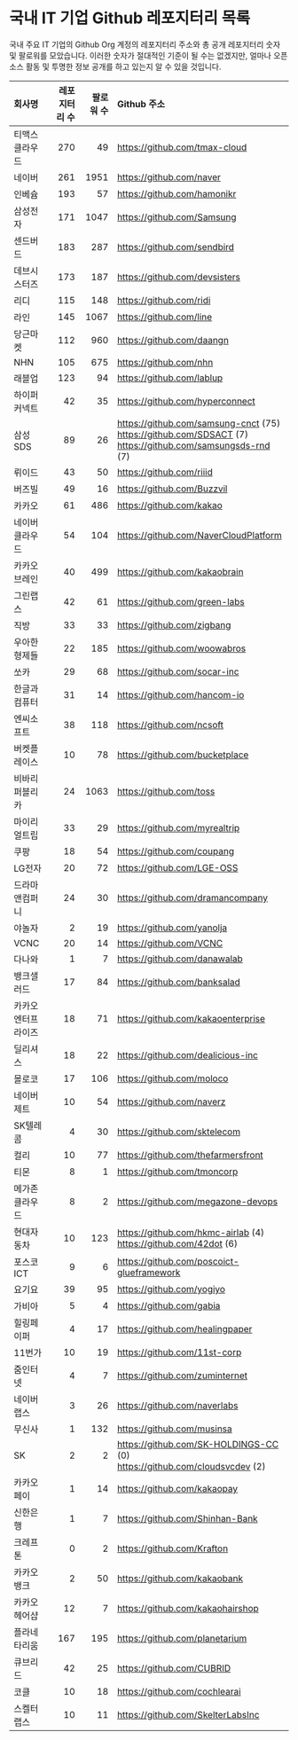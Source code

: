 # 국내 IT 기업 Github 레포지터리 목록
국내 주요 IT 기업의 Github Org 계정의 레포지터리 주소와 총 공개 레포지터리 숫자 및 팔로워를 모았습니다. 이러한 숫자가 절대적인 기준이 될 수는 없겠지만, 얼마나 오픈 소스 활동 및 투명한 정보 공개를 하고 있는지 알 수 있을 것입니다.

<!-- MARKDOWN_TABLE(GITHUB): START -->

| **회사명** | **레포지터리 수** | **팔로워 수** | **Github 주소** |
|:---|---:|---:|:---|
| 티맥스클라우드 | 270 | 49 | https://github.com/tmax-cloud |
| 네이버 | 261 | 1951 | https://github.com/naver |
| 인베슘 | 193 | 57 | https://github.com/hamonikr |
| 삼성전자 | 171 | 1047 | https://github.com/Samsung |
| 센드버드 | 183 | 287 | https://github.com/sendbird |
| 데브시스터즈 | 173 | 187 | https://github.com/devsisters |
| 리디 | 115 | 148 | https://github.com/ridi |
| 라인 | 145 | 1067 | https://github.com/line |
| 당근마켓 | 112 | 960 | https://github.com/daangn |
| NHN | 105 | 675 | https://github.com/nhn |
| 래블업 | 123 | 94 | https://github.com/lablup |
| 하이퍼커넥트 | 42 | 35 | https://github.com/hyperconnect |
| 삼성SDS | 89 | 26 | https://github.com/samsung-cnct (75)<br />https://github.com/SDSACT (7)<br />https://github.com/samsungsds-rnd (7) |
| 뤼이드 | 43 | 50 | https://github.com/riiid |
| 버즈빌 | 49 | 16 | https://github.com/Buzzvil |
| 카카오 | 61 | 486 | https://github.com/kakao |
| 네이버클라우드 | 54 | 104 | https://github.com/NaverCloudPlatform |
| 카카오브레인 | 40 | 499 | https://github.com/kakaobrain |
| 그린랩스 | 42 | 61 | https://github.com/green-labs |
| 직방 | 33 | 33 | https://github.com/zigbang |
| 우아한형제들 | 22 | 185 | https://github.com/woowabros |
| 쏘카 | 29 | 68 | https://github.com/socar-inc |
| 한글과컴퓨터 | 31 | 14 | https://github.com/hancom-io |
| 엔씨소프트 | 38 | 118 | https://github.com/ncsoft |
| 버켓플레이스 | 10 | 78 | https://github.com/bucketplace |
| 비바리퍼블리카 | 24 | 1063 | https://github.com/toss |
| 마이리얼트립 | 33 | 29 | https://github.com/myrealtrip |
| 쿠팡 | 18 | 54 | https://github.com/coupang |
| LG전자 | 20 | 72 | https://github.com/LGE-OSS |
| 드라마앤컴퍼니 | 24 | 30 | https://github.com/dramancompany |
| 야놀자 | 2 | 19 | https://github.com/yanolja |
| VCNC | 20 | 14 | https://github.com/VCNC |
| 다나와 | 1 | 7 | https://github.com/danawalab |
| 뱅크샐러드 | 17 | 84 | https://github.com/banksalad |
| 카카오엔터프라이즈 | 18 | 71 | https://github.com/kakaoenterprise |
| 딜리셔스 | 18 | 22 | https://github.com/dealicious-inc |
| 몰로코 | 17 | 106 | https://github.com/moloco |
| 네이버제트 | 10 | 54 | https://github.com/naverz |
| SK텔레콤 | 4 | 30 | https://github.com/sktelecom |
| 컬리 | 10 | 77 | https://github.com/thefarmersfront |
| 티몬 | 8 | 1 | https://github.com/tmoncorp |
| 메가존클라우드 | 8 | 2 | https://github.com/megazone-devops |
| 현대자동차 | 10 | 123 | https://github.com/hkmc-airlab (4)<br />https://github.com/42dot (6) |
| 포스코ICT | 9 | 6 | https://github.com/poscoict-glueframework |
| 요기요 | 39 | 95 | https://github.com/yogiyo |
| 가비아 | 5 | 4 | https://github.com/gabia |
| 힐링페이퍼 | 4 | 17 | https://github.com/healingpaper |
| 11번가 | 10 | 19 | https://github.com/11st-corp |
| 줌인터넷 | 4 | 7 | https://github.com/zuminternet |
| 네이버랩스 | 3 | 26 | https://github.com/naverlabs |
| 무신사 | 1 | 132 | https://github.com/musinsa |
| SK | 2 | 2 | https://github.com/SK-HOLDINGS-CC (0)<br />https://github.com/cloudsvcdev (2) |
| 카카오페이 | 1 | 14 | https://github.com/kakaopay |
| 신한은행 | 1 | 7 | https://github.com/Shinhan-Bank |
| 크레프톤 | 0 | 2 | https://github.com/Krafton |
| 카카오뱅크 | 2 | 50 | https://github.com/kakaobank |
| 카카오헤어샵 | 12 | 7 | https://github.com/kakaohairshop |
| 플라네타리움 | 167 | 195 | https://github.com/planetarium |
| 큐브리드 | 42 | 25 | https://github.com/CUBRID |
| 코클 | 10 | 18 | https://github.com/cochlearai |
| 스켈터랩스 | 10 | 11 | https://github.com/SkelterLabsInc |

<!-- MARKDOWN_TABLE(GITHUB): END -->
